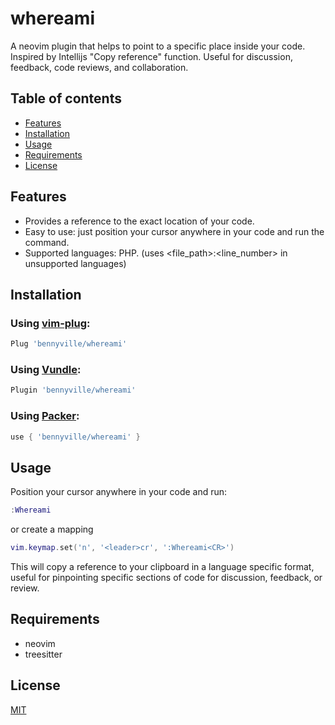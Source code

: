 # whereami

A neovim plugin that helps to point to a specific place inside your code. Inspired by Intellijs "Copy reference" function. Useful for discussion, feedback, code reviews, and collaboration.

## Table of contents

  - [Features](#features)
  - [Installation](#installation)
  - [Usage](#usage)
  - [Requirements](#requirements)
  - [License](#license)

## Features

- Provides a reference to the exact location of your code.
- Easy to use: just position your cursor anywhere in your code and run the command.
- Supported languages: PHP. (uses <file_path>:<line_number> in unsupported languages)

## Installation

### Using [vim-plug](https://github.com/junegunn/vim-plug):

```lua
Plug 'bennyville/whereami'
```

### Using [Vundle](https://github.com/VundleVim/Vundle.vim):

```lua
Plugin 'bennyville/whereami'
```

### Using [Packer](https://github.com/wbthomason/packer.nvim):

```lua
use { 'bennyville/whereami' }
```

## Usage

Position your cursor anywhere in your code and run:

```lua
:Whereami
```

or create a mapping

```lua
vim.keymap.set('n', '<leader>cr', ':Whereami<CR>')
```

This will copy a reference to your clipboard in a language specific format, useful for pinpointing specific sections of code for discussion, feedback, or review.

## Requirements

- neovim
- treesitter

## License

[MIT](LICENSE)

